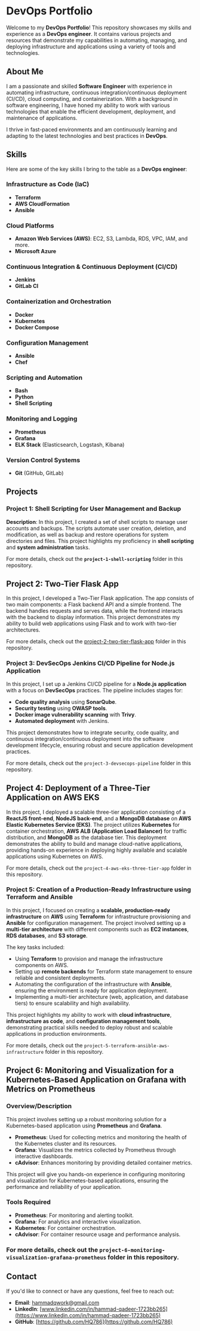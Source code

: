 # **DevOps Portfolio**

Welcome to my **DevOps Portfolio**! This repository showcases my skills and experience as a **DevOps engineer**. It contains various projects and resources that demonstrate my capabilities in automating, managing, and deploying infrastructure and applications using a variety of tools and technologies.

## **About Me**

I am a passionate and skilled **Software Engineer** with experience in automating infrastructure, continuous integration/continuous deployment (CI/CD), cloud computing, and containerization. With a background in software engineering, I have honed my ability to work with various technologies that enable the efficient development, deployment, and maintenance of applications.

I thrive in fast-paced environments and am continuously learning and adapting to the latest technologies and best practices in **DevOps**.

## **Skills**

Here are some of the key skills I bring to the table as a **DevOps engineer**:

### **Infrastructure as Code (IaC)**
- **Terraform**
- **AWS CloudFormation**
- **Ansible**

### **Cloud Platforms**
- **Amazon Web Services (AWS)**: EC2, S3, Lambda, RDS, VPC, IAM, and more.
- **Microsoft Azure**

### **Continuous Integration & Continuous Deployment (CI/CD)**
- **Jenkins**
- **GitLab CI**

### **Containerization and Orchestration**
- **Docker**
- **Kubernetes**
- **Docker Compose**

### **Configuration Management**
- **Ansible**
- **Chef**

### **Scripting and Automation**
- **Bash**
- **Python**
- **Shell Scripting**

### **Monitoring and Logging**
- **Prometheus**
- **Grafana**
- **ELK Stack** (Elasticsearch, Logstash, Kibana)

### **Version Control Systems**
- **Git** (GitHub, GitLab)

## **Projects**

### **Project 1: Shell Scripting for User Management and Backup**

**Description**: In this project, I created a set of shell scripts to manage user accounts and backups. The scripts automate user creation, deletion, and modification, as well as backup and restore operations for system directories and files. This project highlights my proficiency in **shell scripting** and **system administration** tasks.

For more details, check out the **`project-1-shell-scripting`** folder in this repository.

## Project 2: Two-Tier Flask App

In this project, I developed a Two-Tier Flask application. The app consists of two main components: a Flask backend API and a simple frontend. The backend handles requests and serves data, while the frontend interacts with the backend to display information. This project demonstrates my ability to build web applications using Flask and to work with two-tier architectures.

For more details, check out the [project-2-two-tier-flask-app](./project-2-two-tier-flask-app) folder in this repository.

### Project 3: DevSecOps Jenkins CI/CD Pipeline for Node.js Application

In this project, I set up a Jenkins CI/CD pipeline for a **Node.js application** with a focus on **DevSecOps** practices. The pipeline includes stages for:
- **Code quality analysis** using **SonarQube**.
- **Security testing** using **OWASP tools**.
- **Docker image vulnerability scanning** with **Trivy**.
- **Automated deployment** with Jenkins.

This project demonstrates how to integrate security, code quality, and continuous integration/continuous deployment into the software development lifecycle, ensuring robust and secure application development practices.

For more details, check out the `project-3-devsecops-pipeline` folder in this repository.

## Project 4: Deployment of a Three-Tier Application on AWS EKS

In this project, I deployed a scalable three-tier application consisting of a **ReactJS front-end**, **NodeJS back-end**, and a **MongoDB database** on **AWS Elastic Kubernetes Service (EKS)**. The project utilizes **Kubernetes** for container orchestration, **AWS ALB (Application Load Balancer)** for traffic distribution, and **MongoDB** as the database tier. This deployment demonstrates the ability to build and manage cloud-native applications, providing hands-on experience in deploying highly available and scalable applications using Kubernetes on AWS.

For more details, check out the `project-4-aws-eks-three-tier-app` folder in this repository.

### Project 5: Creation of a Production-Ready Infrastructure using Terraform and Ansible

In this project, I focused on creating a **scalable, production-ready infrastructure** on **AWS** using **Terraform** for infrastructure provisioning and **Ansible** for configuration management. The project involved setting up a **multi-tier architecture** with different components such as **EC2 instances**, **RDS databases**, and **S3 storage**. 

The key tasks included:
- Using **Terraform** to provision and manage the infrastructure components on AWS.
- Setting up **remote backends** for Terraform state management to ensure reliable and consistent deployments.
- Automating the configuration of the infrastructure with **Ansible**, ensuring the environment is ready for application deployment.
- Implementing a multi-tier architecture (web, application, and database tiers) to ensure scalability and high availability.

This project highlights my ability to work with **cloud infrastructure**, **infrastructure as code**, and **configuration management tools**, demonstrating practical skills needed to deploy robust and scalable applications in production environments.

For more details, check out the `project-5-terraform-ansible-aws-infrastructure` folder in this repository.


## Project 6: Monitoring and Visualization for a Kubernetes-Based Application on Grafana with Metrics on Prometheus

### Overview/Description
This project involves setting up a robust monitoring solution for a Kubernetes-based application using **Prometheus** and **Grafana**.

- **Prometheus**: Used for collecting metrics and monitoring the health of the Kubernetes cluster and its resources.
- **Grafana**: Visualizes the metrics collected by Prometheus through interactive dashboards.
- **cAdvisor**: Enhances monitoring by providing detailed container metrics.

This project will give you hands-on experience in configuring monitoring and visualization for Kubernetes-based applications, ensuring the performance and reliability of your application.

### Tools Required
- **Prometheus**: For monitoring and alerting toolkit.
- **Grafana**: For analytics and interactive visualization.
- **Kubernetes**: For container orchestration.
- **cAdvisor**: For container resource usage and performance analysis.

### For more details, check out the `project-6-monitoring-visualization-grafana-prometheus` folder in this repository.


## **Contact**

If you'd like to connect or have any questions, feel free to reach out:

- **Email**: [hammadqwork@gmail.com](mailto:hammadqwork@gmail.com)
- **LinkedIn**: [www.linkedin.com/in/hammad-qadeer-1723bb265](https://www.linkedin.com/in/hammad-qadeer-1723bb265)
- **GitHub**: [https://github.com/HQ786](https://github.com/HQ786)

